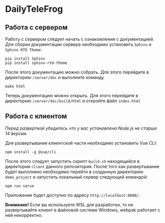 # DailyTeleFrog

Работа с сервером
---

Работу с сервером следует начать с ознакомления с документацией.
Для сборки документации сервера необходимо установить `Sphinx` и `Sphinx RTD Theme`:

```
pip install Sphinx
pip install sphinx-rtd-theme
```

После этого документацию можно собрать. Для этого перейдите в директорию `/server/doc` и выполните команду

```
make html
```

Теперь документацию можно открыть. Для этого перейдите в директорию `/server/doc/build/html` и откройте файл `index.html`


Работа с клиентом
---
*Перед разверткой убедитесь что у вас установлена Node.js не старше 14 версии.*

Для развертывания клиентской части необходимо установить Vue CLI:

```
npm install -g @vue/cli
```

После этого следует запустить скрипт `build.sh` находящийся в директории `client` данного репозитория. После того как развертывание будет выполнено необходимо перейти в созданную директорию `demo_project` и запустить локальный сервер следующей командой:

```
npm run serve
```

Приложение будет доступно по адресу `http://localhost:8080/`.

**Внимание!** Если вы используете WSL для разработки, то не развертывайте клиент в файловой системе Windows, webpak работает с ней некорректно.
